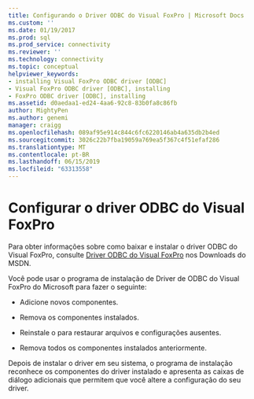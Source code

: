 ```yaml
---
title: Configurando o Driver ODBC do Visual FoxPro | Microsoft Docs
ms.custom: ''
ms.date: 01/19/2017
ms.prod: sql
ms.prod_service: connectivity
ms.reviewer: ''
ms.technology: connectivity
ms.topic: conceptual
helpviewer_keywords:
- installing Visual FoxPro ODBC driver [ODBC]
- Visual FoxPro ODBC driver [ODBC], installing
- FoxPro ODBC driver [ODBC], installing
ms.assetid: d0aedaa1-ed24-4aa6-92c8-83b0fa8c86fb
author: MightyPen
ms.author: genemi
manager: craigg
ms.openlocfilehash: 089af95e914c844c6fc6220146ab4a635db2b4ed
ms.sourcegitcommit: 3026c22b7fba19059a769ea5f367c4f51efaf286
ms.translationtype: MT
ms.contentlocale: pt-BR
ms.lasthandoff: 06/15/2019
ms.locfileid: "63313558"
---
```

# <a name="setting-up-the-visual-foxpro-odbc-driver"></a>Configurar o driver ODBC do Visual FoxPro
Para obter informações sobre como baixar e instalar o driver ODBC do Visual FoxPro, consulte [Driver ODBC do Visual FoxPro](https://go.microsoft.com/fwlink/?LinkId=121318) nos Downloads do MSDN.  
  
 Você pode usar o programa de instalação de Driver de ODBC do Visual FoxPro do Microsoft para fazer o seguinte:  
  
-   Adicione novos componentes.  
  
-   Remova os componentes instalados.  
  
-   Reinstale o para restaurar arquivos e configurações ausentes.  
  
-   Remova todos os componentes instalados anteriormente.  
  
 Depois de instalar o driver em seu sistema, o programa de instalação reconhece os componentes do driver instalado e apresenta as caixas de diálogo adicionais que permitem que você altere a configuração do seu driver.
